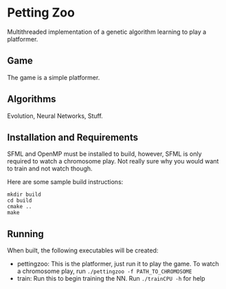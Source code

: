 # Petting Zoo
Multithreaded implementation of a genetic algorithm learning to play a platformer.

## Game
The game is a simple platformer.

## Algorithms
Evolution, Neural Networks, Stuff.

## Installation and Requirements
SFML and OpenMP must be installed to build, however, SFML is only required to watch a chromosome play. Not really sure why you would want to train and not watch though.

Here are some sample build instructions:

```
mkdir build
cd build
cmake ..
make 
```

## Running
When built, the following executables will be created:
- pettingzoo: This is the platformer, just run it to play the game. To watch a chromosome play, run `./pettingzoo -f PATH_TO_CHROMOSOME`
- train: Run this to begin training the NN. Run `./trainCPU -h` for help
